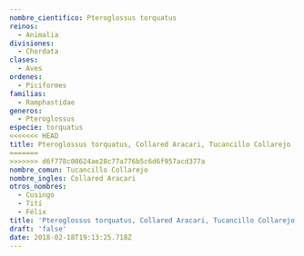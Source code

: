 ```yaml
---
nombre_cientifico: Pteroglossus torquatus
reinos:
  - Animalia
divisiones:
  - Chordata
clases:
  - Aves
ordenes:
  - Piciformes
familias:
  - Ramphastidae
generos:
  - Pteroglossus
especie: torquatus
<<<<<<< HEAD
title: Pteroglossus torquatus, Collared Aracari, Tucancillo Collarejo
=======
>>>>>>> d6f778c00624ae28c77a776b5c6d6f957acd377a
nombre_comun: Tucancillo Collarejo
nombre_ingles: Collared Aracari
otros_nombres:
  - Cusingo
  - Tití
  - Félix
title: 'Pteroglossus torquatus, Collared Aracari, Tucancillo Collarejo'
draft: 'false'
date: 2018-02-18T19:13:25.718Z
---
```


